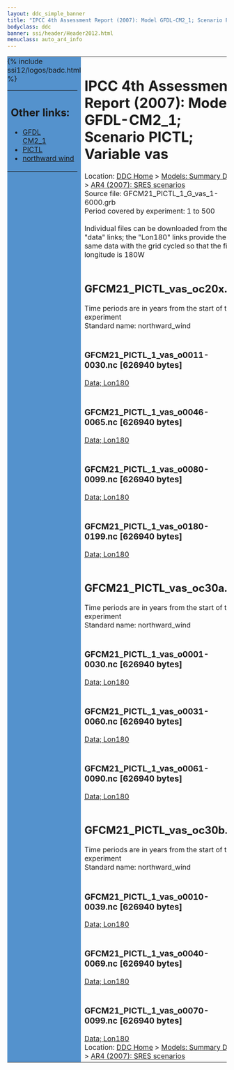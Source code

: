 ```yaml
---
layout: ddc_simple_banner
title: "IPCC 4th Assessment Report (2007): Model GFDL-CM2_1; Scenario PICTL; Variable vas"
bodyclass: ddc
banner: ssi/header/Header2012.html
menuclass: auto_ar4_info
---
```



<table width="100%" border="0" cellspacing="0" cellpadding="0" style="border-collapse: collapse;">
<tr style="margin:0;padding:0;border:0;">
<td style="margin:0;padding:0;border:0;height:1pt;width:150pt;background:#5492CD;" valign="top" >

<div id="lh-col2" class="auto_ar4_info">
<table class="menumain" bgcolor="#5492CD" cellspacing="0" width="100%" border="0">
<tr><td>
<h2> Other links:</h2>
<ul>
<li><a href="/auto/ar4/model-GFDL-CM2_1.html">GFDL<br/>CM2_1</a></li>
<li><a href="/auto/ar4/scenario-PICTL.html">PICTL</a></li>
<li><a href="/auto/ar4/var-northward_wind.html">northward wind</a></li>
</ul>
</td></tr>
{% include ssi12/logos/badc.html %}
</table>
</div>
</td>
<td><h1>IPCC 4th Assessment Report (2007): Model GFDL-CM2_1; Scenario PICTL; Variable vas</h1>

<!-- Breadcrumb1 -->
<div id="breadcrumb1" align="left">
Location: <a href="/index.html">DDC Home</a> > <a href="/sim/gcm_clim/">Models: Summary Data</a>
> <a href="/sim/gcm_clim/SRES_AR4/index.html">AR4 (2007): SRES scenarios</a>
</div>
<!-- End of Breadcrumb1 -->Source file: GFCM21_PICTL_1_G_vas_1-6000.grb
<br/>
Period covered by experiment: 1 to 500<br/>
<br/>Individual files can be downloaded from the "data" links; the "Lon180" links provide the same data
         with the grid cycled so that the first longitude is 180W<br/>
<br/><h2>GFCM21_PICTL_vas_oc20x.tar</h2>
Time periods are in years from the start of the experiment<br/>
Standard name: northward_wind<br>
<br/><h3>GFCM21_PICTL_1_vas_o0011-0030.nc [626940 bytes]</h3>
<a href="/cgi-bin/downl/ar4_nc/vas/GFCM21_PICTL_1_vas_o0011-0030.nc">Data; </a><a href="/cgi-bin/downl/ar4_nc/vas/GFCM21_PICTL_1_vas_o0011-0030.cyto180.nc"> Lon180</a><br/>
<br/><h3>GFCM21_PICTL_1_vas_o0046-0065.nc [626940 bytes]</h3>
<a href="/cgi-bin/downl/ar4_nc/vas/GFCM21_PICTL_1_vas_o0046-0065.nc">Data; </a><a href="/cgi-bin/downl/ar4_nc/vas/GFCM21_PICTL_1_vas_o0046-0065.cyto180.nc"> Lon180</a><br/>
<br/><h3>GFCM21_PICTL_1_vas_o0080-0099.nc [626940 bytes]</h3>
<a href="/cgi-bin/downl/ar4_nc/vas/GFCM21_PICTL_1_vas_o0080-0099.nc">Data; </a><a href="/cgi-bin/downl/ar4_nc/vas/GFCM21_PICTL_1_vas_o0080-0099.cyto180.nc"> Lon180</a><br/>
<br/><h3>GFCM21_PICTL_1_vas_o0180-0199.nc [626940 bytes]</h3>
<a href="/cgi-bin/downl/ar4_nc/vas/GFCM21_PICTL_1_vas_o0180-0199.nc">Data; </a><a href="/cgi-bin/downl/ar4_nc/vas/GFCM21_PICTL_1_vas_o0180-0199.cyto180.nc"> Lon180</a><br/>
<br/><h2>GFCM21_PICTL_vas_oc30a.tar</h2>
Time periods are in years from the start of the experiment<br/>
Standard name: northward_wind<br>
<br/><h3>GFCM21_PICTL_1_vas_o0001-0030.nc [626940 bytes]</h3>
<a href="/cgi-bin/downl/ar4_nc/vas/GFCM21_PICTL_1_vas_o0001-0030.nc">Data; </a><a href="/cgi-bin/downl/ar4_nc/vas/GFCM21_PICTL_1_vas_o0001-0030.cyto180.nc"> Lon180</a><br/>
<br/><h3>GFCM21_PICTL_1_vas_o0031-0060.nc [626940 bytes]</h3>
<a href="/cgi-bin/downl/ar4_nc/vas/GFCM21_PICTL_1_vas_o0031-0060.nc">Data; </a><a href="/cgi-bin/downl/ar4_nc/vas/GFCM21_PICTL_1_vas_o0031-0060.cyto180.nc"> Lon180</a><br/>
<br/><h3>GFCM21_PICTL_1_vas_o0061-0090.nc [626940 bytes]</h3>
<a href="/cgi-bin/downl/ar4_nc/vas/GFCM21_PICTL_1_vas_o0061-0090.nc">Data; </a><a href="/cgi-bin/downl/ar4_nc/vas/GFCM21_PICTL_1_vas_o0061-0090.cyto180.nc"> Lon180</a><br/>
<br/><h2>GFCM21_PICTL_vas_oc30b.tar</h2>
Time periods are in years from the start of the experiment<br/>
Standard name: northward_wind<br>
<br/><h3>GFCM21_PICTL_1_vas_o0010-0039.nc [626940 bytes]</h3>
<a href="/cgi-bin/downl/ar4_nc/vas/GFCM21_PICTL_1_vas_o0010-0039.nc">Data; </a><a href="/cgi-bin/downl/ar4_nc/vas/GFCM21_PICTL_1_vas_o0010-0039.cyto180.nc"> Lon180</a><br/>
<br/><h3>GFCM21_PICTL_1_vas_o0040-0069.nc [626940 bytes]</h3>
<a href="/cgi-bin/downl/ar4_nc/vas/GFCM21_PICTL_1_vas_o0040-0069.nc">Data; </a><a href="/cgi-bin/downl/ar4_nc/vas/GFCM21_PICTL_1_vas_o0040-0069.cyto180.nc"> Lon180</a><br/>
<br/><h3>GFCM21_PICTL_1_vas_o0070-0099.nc [626940 bytes]</h3>
<a href="/cgi-bin/downl/ar4_nc/vas/GFCM21_PICTL_1_vas_o0070-0099.nc">Data; </a><a href="/cgi-bin/downl/ar4_nc/vas/GFCM21_PICTL_1_vas_o0070-0099.cyto180.nc"> Lon180</a><br/>
<!-- Breadcrumb2 -->
<div id="breadcrumb2" align="left">
Location: <a href="/index.html">DDC Home</a> > <a href="/sim/gcm_clim/">Models: Summary Data</a>
> <a href="/sim/gcm_clim/SRES_AR4/index.html">AR4 (2007): SRES scenarios</a>
</div>
<!-- End of Breadcrumb2 --></td></tr></table>
